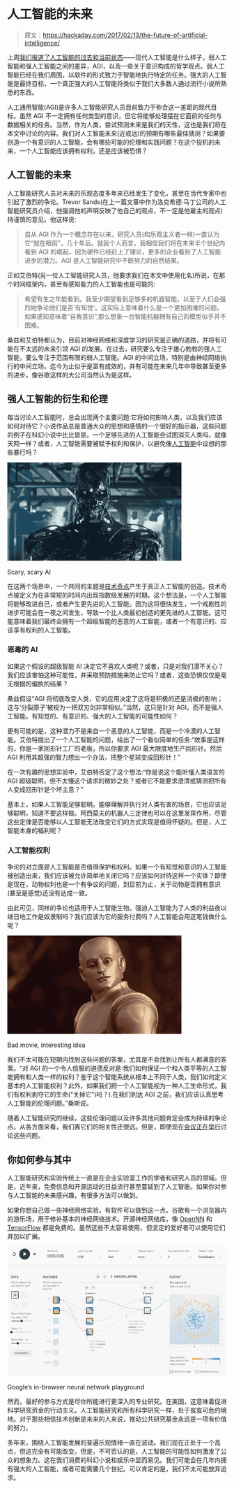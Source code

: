 # 人工智能的未来

> 原文：<https://hackaday.com/2017/02/13/the-future-of-artificial-intelligence/>

上周[我们报道了人工智能的过去和当前状态](http://hackaday.com/2017/02/06/ai-and-the-ghost-in-the-machine/)——现代人工智能是什么样子，弱人工智能和强人工智能之间的差异，AGI，以及一些关于意识构成的哲学观点。弱人工智能已经在我们周围，以软件的形式致力于智能地执行特定的任务。强大的人工智能是最终目标，一个真正强大的人工智能将类似于我们大多数人通过流行小说所熟悉的东西。

人工通用智能(AGI)是许多人工智能研究人员目前致力于弥合这一差距的现代目标。虽然 AGI 不一定拥有任何类型的意识，但它将能够处理摆在它面前的任何与数据相关的任务。当然，作为人类，尝试预测未来是我们的天性，这也是我们将在本文中讨论的内容。我们对人工智能未来(近或远)的预期有哪些最佳猜测？如果要创造一个有意识的人工智能，会有哪些可能的伦理和实践问题？在这个投机的未来，一个人工智能应该拥有权利，还是应该被恐惧？

## 人工智能的未来

人工智能研究人员对未来的乐观态度多年来已经发生了变化，甚至在当代专家中也引起了激烈的争论。Trevor Sands(在上一篇文章中作为洛克希德·马丁公司的人工智能研究员介绍，他强调他的声明反映了他自己的观点，不一定是他雇主的观点)持谨慎的意见。他这样说:

> 自从 AGI 作为一个概念存在以来，研究人员(和乐观主义者一样)一直认为它“就在眼前”，几十年后。就我个人而言，我相信我们将在未来半个世纪内看到 AGI 的崛起，因为硬件已经赶上了理论，更多的企业看到了人工智能进步的潜力。AGI 是人工智能研究中不断努力的自然结果。

正如艾伯特(另一位人工智能研究人员，他要求我们在本文中使用化名)所说，在那个时间框架内，甚至有感知能力的人工智能也是可能的:

> 希望有生之年能看到。我至少期望看到足够多的机器智能，以至于人们会强烈地争论他们是否‘有知觉’。这实际上意味着什么是一个更加困难的问题。如果感知意味着“自我意识”,那么想象一台智能机器拥有自己的模型似乎并不困难。

桑兹和艾伯特都认为，目前对神经网络和深度学习的研究是正确的道路，并将有可能在不太远的未来引领 AGI 的发展。在过去，研究要么专注于雄心勃勃的强人工智能，要么专注于范围有限的弱人工智能。AGI 的中间立场，特别是由神经网络执行的中间立场，迄今为止似乎是富有成效的，并有可能在未来几年中导致甚至更多的进步。像谷歌这样的大公司当然认为是这样。

## 强人工智能的衍生和伦理

每当讨论人工智能时，总会出现两个主要问题:它将如何影响人类，以及我们应该如何对待它？小说作品总是普通大众的思想和感情的一个很好的指示器，这些问题的例子在科幻小说中比比皆是。一个足够先进的人工智能会试图消灭人类吗，就像天网一样？或者，人工智能需要被赋予权利和保护，以避免像[人工智能](http://www.imdb.com/title/tt0212720/)中设想的那些暴行吗？

[![Scary, scary AI](img/fceec34af5c198f937e6412c71f76245.png)](https://hackaday.com/wp-content/uploads/2017/01/terminatorgenisys1-xlarge.jpg)

Scary, scary AI

在这两个场景中，一个共同的主题是[技术奇点](http://electronics.howstuffworks.com/gadgets/high-tech-gadgets/technological-singularity.htm)产生于真正人工智能的创造。技术奇点被定义为在非常短的时间内出现指数级发展的时期。这个想法是，一个人工智能将能够改进自己，或者产生更先进的人工智能。因为这将很快发生，一个戏剧性的进步可能会在一夜之间发生，导致一个比人类最初创造的更先进的人工智能。这可能意味着我们最终会拥有一个超级智能的恶意的人工智能，或者一个有意识的、应该享有权利的人工智能。

### 恶毒的 AI

如果这个假设的超级智能 AI 决定它不喜欢人类呢？或者，只是对我们漠不关心？我们应该害怕这种可能性，并采取预防措施来防止它吗？或者，这些恐惧仅仅是毫无根据的偏执的结果？

桑兹假设“AGI 将彻底改变人类，它的应用决定了这将是积极的还是消极的影响；这与‘分裂原子’被视为一把双刃剑非常相似。”当然，这只是针对 AGI，而不是强人工智能。有知觉的、有意识的、强大的人工智能的可能性如何？

更有可能的是，这种潜力不是来自一个恶意的人工智能，而是一个冷漠的人工智能。艾伯特提出了一个人工智能的问题，给出了一个看似简单的任务:“故事是这样的，你是一家回形针工厂的老板，所以你要求 AGI 最大限度地生产回形针。然后 AGI 利用其超强的智力想出一个办法，把整个星球变成回形针！”

在一次有趣的思想实验中，艾伯特否定了这个想法:“你是说这个能听懂人类语言的 AGI 超级聪明，但不太懂这个请求的微妙之处？或者它不能要求澄清或猜测把所有人变成回形针是个坏主意？”

基本上，如果人工智能足够聪明，能够理解并执行对人类有害的场景，它也应该足够聪明，知道不要这样做。阿西莫夫的机器人三定律也可以在这里发挥作用，尽管这些定律是否能够以人工智能无法改变它们的方式实现是值得怀疑的。但是，人工智能本身的福利呢？

### 人工智能权利

争论的对立面是人工智能是否值得保护和权利。如果一个有知觉和意识的人工智能被创造出来，我们应该被允许简单地关闭它吗？应该如何对待这样一个实体？即使是现在，动物权利也是一个有争议的问题，到目前为止，关于动物是否拥有意识(甚至是感觉)还没有达成一致。

由此可见，同样的争论也适用于人工智能生物。强迫人工智能为了人类的利益夜以继日地工作是奴隶制吗？我们应该为它的服务付费吗？人工智能会用这笔钱做什么呢？

[![Bad movie, interesting idea](img/1f9c052dabf19a4c86a58646794d93ff.png)](https://hackaday.com/wp-content/uploads/2017/01/bicentennial-man-andrew-0-1280-0-1024.jpg)

Bad movie, interesting idea

我们不太可能在短期内找到这些问题的答案，尤其是不会找到让所有人都满意的答案。“对 AGI 的一个令人信服的道德反对是:我们如何保证一个和人类平等的人工智能拥有和人类一样的权利？鉴于这个智能系统从根本上不同于人类，我们如何定义基本的人工智能权利？此外，如果我们把一个人工智能视为一种人工生命形式，我们有权利剥夺它的生命(“关掉它”)吗？).在我们到达 AGI 之前，我们应该认真思考人工智能的伦理问题。”桑斯说。

随着人工智能研究的继续，这些伦理问题以及许多其他问题肯定会成为持续的争论点。从各方面来看，我们离它们的相关性还很远。但是，即使现在[会议正在举行](https://futureoflife.org)讨论这些问题。

## 你如何参与其中

人工智能研究和实验传统上一直是在企业实验室工作的学者和研究人员的领域。但是，近年来，免费信息和开源运动的日益流行甚至蔓延到了人工智能。如果你对参与人工智能的未来感兴趣，有很多方法可以做到。

如果你想自己做一些神经网络实验，有软件可以做到这一点。谷歌有一个浏览器内的游乐场，用于修补基本的神经网络技术。开源神经网络库，像 [OpenNN](http://www.opennn.net) 和 [TensorFlow](https://www.tensorflow.org) 都是免费的。虽然这些不太容易使用，但坚定的爱好者可以使用它们并加以扩展。

[![Google's in-browser neural network playground](img/059e8c6095cc9a55de96404c9a1b190a.png)](https://hackaday.com/wp-content/uploads/2017/01/screen-shot-2017-01-23-at-6-35-04-pm.png)

Google’s in-browser neural network playground

然而，最好的参与方式是尽你所能进行更深入的专业研究。在美国，这意味着促进科学研究资金的行动主义。人工智能研究和所有科学研究一样，处于岌岌可危的境地。对于那些相信技术创新是未来的人来说，推动公共研究基金永远是一项有价值的努力。

多年来，围绕人工智能发展的普遍乐观情绪一直在波动。我们现在正处于一个高点，但这完全有可能改变。但是，不可否认的是，人工智能的可能性如何激发了公众的想象力。这在我们消费的科幻小说和娱乐中显而易见。我们可能会在几年内拥有强大的人工智能，或者可能需要几个世纪。可以肯定的是，我们不太可能放弃追求。